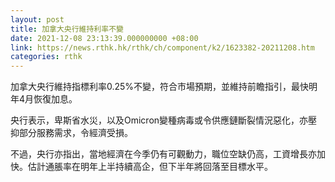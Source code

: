 ```yaml
---
layout: post
title: 加拿大央行維持利率不變
date: 2021-12-08 23:13:39.000000000 +08:00
link: https://news.rthk.hk/rthk/ch/component/k2/1623382-20211208.htm
categories: rthk
---
```


加拿大央行維持指標利率0.25%不變，符合市場預期，並維持前瞻指引，最快明年4月恢復加息。

央行表示，卑斯省水災，以及Omicron變種病毒或令供應鏈斷裂情況惡化，亦壓抑部分服務需求，令經濟受損。

不過，央行亦指出，當地經濟在今季仍有可觀動力，職位空缺仍高，工資增長亦加快。估計通脹率在明年上半持續高企，但下半年將回落至目標水平。
